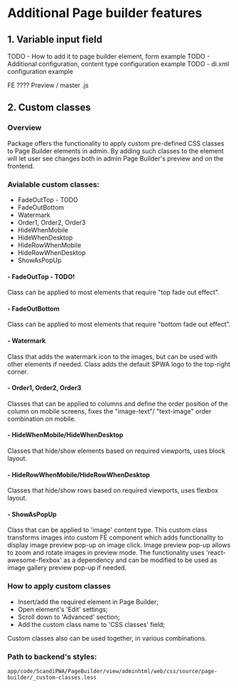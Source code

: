 # Additional Page builder features

## 1. Variable input field

TODO - How to add it to page builder element, form example
TODO - Additional configuration, content type configuration example
TODO - di.xml configuration example

FE ????
Preview / master .js

## 2. Custom classes

### Overview

Package offers the functionality to apply custom pre-defined CSS classes to Page Builder elements in admin.
By adding such classes to the element will let user see changes both in admin Page Builder's preview and on the
frontend.

### Avialable custom classes:

* FadeOutTop - TODO
* FadeOutBottom
* Watermark
* Order1, Order2, Order3
* HideWhenMobile
* HideWhenDesktop
* HideRowWhenMobile
* HideRowWhenDesktop
* ShowAsPopUp

#### - FadeOutTop - TODO!

Class can be applied to most elements that require "top fade out effect".

#### - FadeOutBottom

Class can be applied to most elements that require "bottom fade out effect".

#### - Watermark

Class that adds the watermark icon to the images, but can be used with other elements if needed.
Class adds the default SPWA logo to the top-right corner.

#### - Order1, Order2, Order3

Classes that can be applied to columns and define the order position of the column on mobile screens, fixes the
"image-text"/ "text-image" order combination on mobile.

#### - HideWhenMobile/HideWhenDesktop

Classes that hide/show elements based on required viewports, uses block layout.

#### - HideRowWhenMobile/HideRowWhenDesktop

Classes that hide/show rows based on required viewports, uses flexbox layout.

#### - ShowAsPopUp

Class that can be applied to 'image' content type. This custom class transforms images into
custom FE component which adds functionality to display image preview pop-up on image click.
Image preview pop-up allows to zoom and rotate images in preview mode. The functionality uses
'react-awesome-flexbox' as a dependency and can be modified to be used as image gallery preview
pop-up if needed.

### How to apply custom classes

* Insert/add the required element in Page Builder;
* Open element's 'Edit' settings;
* Scroll down to 'Advanced' section;
* Add the custom class name to 'CSS classes' field;

Custom classes also can be used together, in various combinations.

### Path to backend's styles:

`app/code/ScandiPWA/PageBuilder/view/adminhtml/web/css/source/page-builder/_custom-classes.less`
